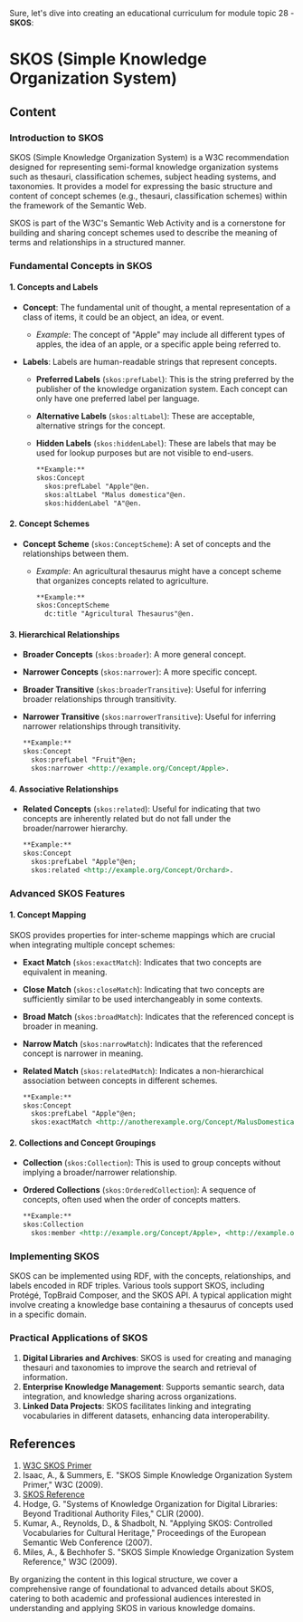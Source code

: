 Sure, let's dive into creating an educational curriculum for module topic 28 - **SKOS**:

# SKOS (Simple Knowledge Organization System)

## Content

### Introduction to SKOS

SKOS (Simple Knowledge Organization System) is a W3C recommendation designed for representing semi-formal knowledge organization systems such as thesauri, classification schemes, subject heading systems, and taxonomies. It provides a model for expressing the basic structure and content of concept schemes (e.g., thesauri, classification schemes) within the framework of the Semantic Web.

SKOS is part of the W3C's Semantic Web Activity and is a cornerstone for building and sharing concept schemes used to describe the meaning of terms and relationships in a structured manner.

### Fundamental Concepts in SKOS

#### 1. Concepts and Labels

- **Concept**: The fundamental unit of thought, a mental representation of a class of items, it could be an object, an idea, or event.
  - *Example*: The concept of "Apple" may include all different types of apples, the idea of an apple, or a specific apple being referred to.

- **Labels**: Labels are human-readable strings that represent concepts.
  - **Preferred Labels** (`skos:prefLabel`): This is the string preferred by the publisher of the knowledge organization system. Each concept can only have one preferred label per language.
  - **Alternative Labels** (`skos:altLabel`): These are acceptable, alternative strings for the concept.
  - **Hidden Labels** (`skos:hiddenLabel`): These are labels that may be used for lookup purposes but are not visible to end-users.

    ```markdown
    **Example:**
    skos:Concept
      skos:prefLabel "Apple"@en.
      skos:altLabel "Malus domestica"@en.
      skos:hiddenLabel "A"@en.
    ```

#### 2. Concept Schemes

- **Concept Scheme** (`skos:ConceptScheme`): A set of concepts and the relationships between them.
  - *Example*: An agricultural thesaurus might have a concept scheme that organizes concepts related to agriculture.

    ```markdown
    **Example:**
    skos:ConceptScheme
      dc:title "Agricultural Thesaurus"@en.
    ```

#### 3. Hierarchical Relationships

- **Broader Concepts** (`skos:broader`): A more general concept.
- **Narrower Concepts** (`skos:narrower`): A more specific concept.
- **Broader Transitive** (`skos:broaderTransitive`): Useful for inferring broader relationships through transitivity.
- **Narrower Transitive** (`skos:narrowerTransitive`): Useful for inferring narrower relationships through transitivity.

    ```markdown
    **Example:**
    skos:Concept
      skos:prefLabel "Fruit"@en;
      skos:narrower <http://example.org/Concept/Apple>.
    ```

#### 4. Associative Relationships

- **Related Concepts** (`skos:related`): Useful for indicating that two concepts are inherently related but do not fall under the broader/narrower hierarchy.
  
    ```markdown
    **Example:**
    skos:Concept
      skos:prefLabel "Apple"@en;
      skos:related <http://example.org/Concept/Orchard>.
    ```

### Advanced SKOS Features

#### 1. Concept Mapping

SKOS provides properties for inter-scheme mappings which are crucial when integrating multiple concept schemes:

- **Exact Match** (`skos:exactMatch`): Indicates that two concepts are equivalent in meaning.
- **Close Match** (`skos:closeMatch`): Indicating that two concepts are sufficiently similar to be used interchangeably in some contexts.
- **Broad Match** (`skos:broadMatch`): Indicates that the referenced concept is broader in meaning.
- **Narrow Match** (`skos:narrowMatch`): Indicates that the referenced concept is narrower in meaning.
- **Related Match** (`skos:relatedMatch`): Indicates a non-hierarchical association between concepts in different schemes.

    ```markdown
    **Example:**
    skos:Concept
      skos:prefLabel "Apple"@en;
      skos:exactMatch <http://anotherexample.org/Concept/MalusDomestica>.
    ```

#### 2. Collections and Concept Groupings

- **Collection** (`skos:Collection`): This is used to group concepts without implying a broader/narrower relationship.
- **Ordered Collections** (`skos:OrderedCollection`): A sequence of concepts, often used when the order of concepts matters.

    ```markdown
    **Example:**
    skos:Collection
      skos:member <http://example.org/Concept/Apple>, <http://example.org/Concept/Orange>, <http://example.org/Concept/Banana>.
    ```

### Implementing SKOS

SKOS can be implemented using RDF, with the concepts, relationships, and labels encoded in RDF triples. Various tools support SKOS, including Protégé, TopBraid Composer, and the SKOS API. A typical application might involve creating a knowledge base containing a thesaurus of concepts used in a specific domain.

### Practical Applications of SKOS

1. **Digital Libraries and Archives**: SKOS is used for creating and managing thesauri and taxonomies to improve the search and retrieval of information.
2. **Enterprise Knowledge Management**: Supports semantic search, data integration, and knowledge sharing across organizations.
3. **Linked Data Projects**: SKOS facilitates linking and integrating vocabularies in different datasets, enhancing data interoperability.

## References

1. [W3C SKOS Primer](https://www.w3.org/TR/skos-primer/)
2. Isaac, A., & Summers, E. "SKOS Simple Knowledge Organization System Primer," W3C (2009).
3. [SKOS Reference](https://www.w3.org/TR/skos-reference/)
4. Hodge, G. "Systems of Knowledge Organization for Digital Libraries: Beyond Traditional Authority Files," CLIR (2000).
5. Kumar, A., Reynolds, D., & Shadbolt, N. "Applying SKOS: Controlled Vocabularies for Cultural Heritage," Proceedings of the European Semantic Web Conference (2007).
6. Miles, A., & Bechhofer S. "SKOS Simple Knowledge Organization System Reference," W3C (2009).  

By organizing the content in this logical structure, we cover a comprehensive range of foundational to advanced details about SKOS, catering to both academic and professional audiences interested in understanding and applying SKOS in various knowledge domains.